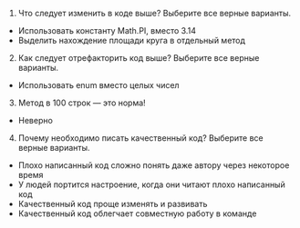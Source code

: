 1. Что следует изменить в коде выше? Выберите все верные варианты.
* Использовать константу Math.PI, вместо 3.14
* Выделить нахождение площади круга в отдельный метод

2. Как следует отрефакторить код выше? Выберите все верные варианты.
* Использовать enum вместо целых чисел

3. Метод в 100 строк — это норма! 
* Неверно

4. Почему необходимо писать качественный код? Выберите все верные варианты.
* Плохо написанный код сложно понять даже автору через некоторое время
* У людей портится настроение, когда они читают плохо написанный код
* Качественный код проще изменять и развивать
* Качественный код облегчает совместную работу в команде